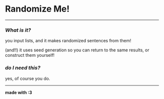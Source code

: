 # Randomize Me!

---

### _What is it?_

you input lists, and it makes randomized sentences from them!

(and!!) it uses seed generation so you can return to the same results, or construct them yourself!

### _do I need this?_

yes, of course you do.

---

**made with :3**
